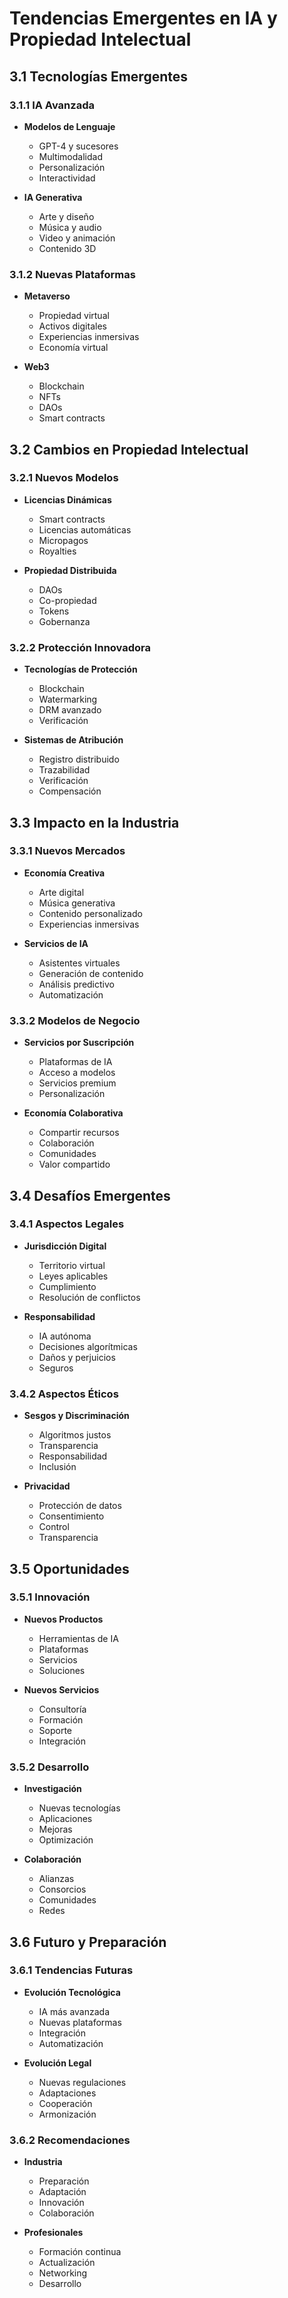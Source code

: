 # Tendencias Emergentes en IA y Propiedad Intelectual

## 3.1 Tecnologías Emergentes

### 3.1.1 IA Avanzada

- **Modelos de Lenguaje**

  - GPT-4 y sucesores
  - Multimodalidad
  - Personalización
  - Interactividad

- **IA Generativa**
  - Arte y diseño
  - Música y audio
  - Video y animación
  - Contenido 3D

### 3.1.2 Nuevas Plataformas

- **Metaverso**

  - Propiedad virtual
  - Activos digitales
  - Experiencias inmersivas
  - Economía virtual

- **Web3**
  - Blockchain
  - NFTs
  - DAOs
  - Smart contracts

## 3.2 Cambios en Propiedad Intelectual

### 3.2.1 Nuevos Modelos

- **Licencias Dinámicas**

  - Smart contracts
  - Licencias automáticas
  - Micropagos
  - Royalties

- **Propiedad Distribuida**
  - DAOs
  - Co-propiedad
  - Tokens
  - Gobernanza

### 3.2.2 Protección Innovadora

- **Tecnologías de Protección**

  - Blockchain
  - Watermarking
  - DRM avanzado
  - Verificación

- **Sistemas de Atribución**
  - Registro distribuido
  - Trazabilidad
  - Verificación
  - Compensación

## 3.3 Impacto en la Industria

### 3.3.1 Nuevos Mercados

- **Economía Creativa**

  - Arte digital
  - Música generativa
  - Contenido personalizado
  - Experiencias inmersivas

- **Servicios de IA**
  - Asistentes virtuales
  - Generación de contenido
  - Análisis predictivo
  - Automatización

### 3.3.2 Modelos de Negocio

- **Servicios por Suscripción**

  - Plataformas de IA
  - Acceso a modelos
  - Servicios premium
  - Personalización

- **Economía Colaborativa**
  - Compartir recursos
  - Colaboración
  - Comunidades
  - Valor compartido

## 3.4 Desafíos Emergentes

### 3.4.1 Aspectos Legales

- **Jurisdicción Digital**

  - Territorio virtual
  - Leyes aplicables
  - Cumplimiento
  - Resolución de conflictos

- **Responsabilidad**
  - IA autónoma
  - Decisiones algorítmicas
  - Daños y perjuicios
  - Seguros

### 3.4.2 Aspectos Éticos

- **Sesgos y Discriminación**

  - Algoritmos justos
  - Transparencia
  - Responsabilidad
  - Inclusión

- **Privacidad**
  - Protección de datos
  - Consentimiento
  - Control
  - Transparencia

## 3.5 Oportunidades

### 3.5.1 Innovación

- **Nuevos Productos**

  - Herramientas de IA
  - Plataformas
  - Servicios
  - Soluciones

- **Nuevos Servicios**
  - Consultoría
  - Formación
  - Soporte
  - Integración

### 3.5.2 Desarrollo

- **Investigación**

  - Nuevas tecnologías
  - Aplicaciones
  - Mejoras
  - Optimización

- **Colaboración**
  - Alianzas
  - Consorcios
  - Comunidades
  - Redes

## 3.6 Futuro y Preparación

### 3.6.1 Tendencias Futuras

- **Evolución Tecnológica**

  - IA más avanzada
  - Nuevas plataformas
  - Integración
  - Automatización

- **Evolución Legal**
  - Nuevas regulaciones
  - Adaptaciones
  - Cooperación
  - Armonización

### 3.6.2 Recomendaciones

- **Industria**

  - Preparación
  - Adaptación
  - Innovación
  - Colaboración

- **Profesionales**
  - Formación continua
  - Actualización
  - Networking
  - Desarrollo
